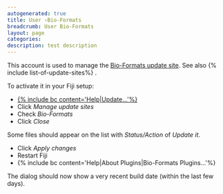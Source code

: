 ```yaml
---
autogenerated: true
title: User ›Bio-Formats
breadcrumb: User Bio-Formats
layout: page
categories: 
description: test description
---
```


This account is used to manage the [Bio-Formats update site](http://sites.imagej.net/Bio-Formats/). See also {% include list-of-update-sites%}
.

To activate it in your Fiji setup:

  - [{% include bc content='Help|Update...'%}](Update_Sites "wikilink")
  - Click *Manage update sites*
  - Check *Bio-Formats*
  - Click *Close*

Some files should appear on the list with *Status/Action* of *Update it*.

  - Click *Apply changes*
  - Restart Fiji
  - {% include bc content='Help|About Plugins|Bio-Formats Plugins...'%}

The dialog should now show a very recent build date (within the last few days).
